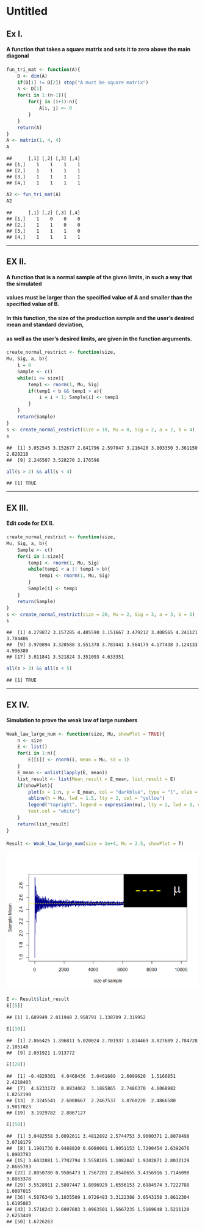 Untitled
================

## Ex I.

#### A function that takes a square matrix and sets it to zero above the main diagonal

``` r
fun_tri_mat <- function(A){
    D <- dim(A)
    if(D[1] != D[2]) stop("A must be square matrix")
    n <- D[1]
    for(i in 1:(n-1)){
        for(j in (i+1):n){
            A[i, j] <- 0
        }
    }
    return(A)
}
A <- matrix(1, 4, 4)
A
```

    ##      [,1] [,2] [,3] [,4]
    ## [1,]    1    1    1    1
    ## [2,]    1    1    1    1
    ## [3,]    1    1    1    1
    ## [4,]    1    1    1    1

``` r
A2 <- fun_tri_mat(A)
A2
```

    ##      [,1] [,2] [,3] [,4]
    ## [1,]    1    0    0    0
    ## [2,]    1    1    0    0
    ## [3,]    1    1    1    0
    ## [4,]    1    1    1    1

------------------------------------------------------------------------

## EX II.

#### A function that is a normal sample of the given limits, in such a way that the simulated

#### values must be larger than the specified value of A and smaller than the specified value of B.

#### In this function, the size of the production sample and the user’s desired mean and standard deviation,

#### as well as the user’s desired limits, are given in the function arguments.

``` r
create_normal_restrict <- function(size, 
Mu, Sig, a, b){
    i = 0
    Sample <- c()
    while(i <= size){
        temp1 <- rnorm(1, Mu, Sig)
        if(temp1 < b && temp1 > a){
            i = i + 1; Sample[i] <- temp1
        }
    }
    return(Sample)
}
s <- create_normal_restrict(size = 10, Mu = 0, Sig = 2, a = 2, b = 4)
s
```

    ##  [1] 3.052545 3.152677 2.841796 2.597047 3.216420 3.803350 3.361150 2.828218
    ##  [9] 2.246507 3.528270 2.176596

``` r
all(s > 2) && all(s < 4)
```

    ## [1] TRUE

------------------------------------------------------------------------

## EX III.

#### Edit code for EX II.

``` r
create_normal_restrict <- function(size, 
Mu, Sig, a, b){
    Sample <- c()
    for(i in 1:size){
        temp1 <- rnorm(1, Mu, Sig)
        while(temp1 < a || temp1 > b){
            temp1 <- rnorm(1, Mu, Sig)
        }
        Sample[i] <- temp1
    }
    return(Sample)
}
s <- create_normal_restrict(size = 20, Mu = 2, Sig = 3, a = 3, b = 5)
s
```

    ##  [1] 4.279872 3.157285 4.485590 3.151667 3.479212 3.408565 4.241121 3.784406
    ##  [9] 3.970894 3.320588 3.551378 3.783441 3.564179 4.177438 3.124133 4.996380
    ## [17] 3.011841 3.521824 3.351093 4.633351

``` r
all(s > 3) && all(s < 5)
```

    ## [1] TRUE

------------------------------------------------------------------------

## EX IV.

#### Simulation to prove the weak law of large numbers

``` r
Weak_law_large_num <- function(size, Mu, showPlot = TRUE){
    n <- size
    E <- list()
    for(i in 1:n){
        E[[i]] <- rnorm(i, mean = Mu, sd = 1)
    }
    E_mean <- unlist(lapply(E, mean))
    list_result <- list(Mean_result = E_mean, list_result = E)
    if(showPlot){
        plot(x = 1:n, y = E_mean, col = "darkblue", type = "l", xlab = "size of sample", ylab = "Sample Mean")
        abline(h = Mu, lwd = 1.5, lty = 2, col = "yellow")
        legend("topright", legend = expression(mu), lty = 2, lwd = 3, col = "yellow", bg = "black", cex = 3, 
        text.col = "white")
    }
    return(list_result)
}

Result <- Weak_law_large_num(size = 1e+4, Mu = 2.5, showPlot = T) 
```

![](create_matrix_triangular_simulate_Normal_Restricted_files/figure-gfm/unnamed-chunk-4-1.png)<!-- -->

``` r
E <- Result$list_result
E[[5]]
```

    ## [1] 1.689949 2.011948 2.958791 1.338709 2.319952

``` r
E[[10]]
```

    ##  [1] 2.866425 1.396811 5.020024 2.701937 1.814469 3.827689 2.784728 2.185148
    ##  [9] 2.031921 1.913772

``` r
E[[20]]
```

    ##  [1] -0.4829301  4.0468436  3.0461689  2.6099620  1.5166851  2.4218403
    ##  [7]  4.6233172  0.8834062  3.1885865  2.7486370  4.6068982  1.8252190
    ## [13]  2.3245541  2.6008667  2.2467537  3.0760220  2.4866580  3.9017023
    ## [19]  3.1929782  2.8067127

``` r
E[[50]]
```

    ##  [1] 3.0482558 3.0092611 3.4812892 2.5744753 3.9000371 2.8078498 3.0718179
    ##  [8] 1.1901736 0.9488820 0.6080001 1.9051153 1.7290454 2.6392676 1.8903783
    ## [15] 3.6032881 1.7702794 3.5558105 1.1082847 1.9302871 2.8032129 2.8665783
    ## [22] 2.8050780 0.9506473 1.7567201 2.0540655 3.4356916 1.7146090 3.8863378
    ## [29] 3.5528911 2.5807447 1.8096929 1.6556153 2.6984574 3.7222788 1.0007015
    ## [36] 4.5876349 3.1035509 1.0726483 3.3122388 3.0543158 3.8612304 1.6195883
    ## [43] 3.5718243 2.6007603 3.0963501 1.5667235 1.5169648 1.5211120 2.6253449
    ## [50] 1.6726263
